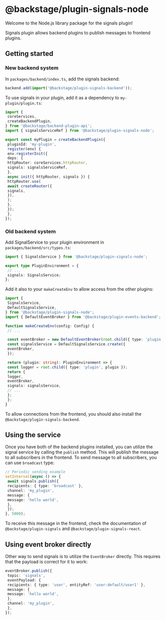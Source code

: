 # @backstage/plugin-signals-node

Welcome to the Node.js library package for the signals plugin!

Signals plugin allows backend plugins to publish messages to frontend plugins.

## Getting started

### New backend system

In `packages/backend/index.ts`, add the signals backend:

```ts
backend.add(import('@backstage/plugin-signals-backend'));
```

To use signals in your plugin, add it as a dependency to `my-plugin/plugin.ts`:

```ts
import {
 coreServices,
 createBackendPlugin,
} from '@backstage/backend-plugin-api';
import { signalsServiceRef } from '@backstage/plugin-signals-node';

export const myPlugin = createBackendPlugin({
 pluginId: 'my-plugin',
 register(env) {
 env.registerInit({
 deps: {
 httpRouter: coreServices.httpRouter,
 signals: signalsServiceRef,
 },
 async init({ httpRouter, signals }) {
 httpRouter.use(
 await createRouter({
 signals,
 }),
 );
 },
 });
 },
});
```

### Old backend system

Add SignalService to your plugin environment in `packages/backend/src/types.ts`:

```ts
import { SignalsService } from '@backstage/plugin-signals-node';

export type PluginEnvironment = {
 // ...
 signals: SignalsService;
};
```

Add it also to your `makeCreateEnv` to allow access from the other plugins:

```ts
import {
 SignalsService,
 DefaultSignalsService,
} from '@backstage/plugin-signals-node';
import { DefaultEventBroker } from '@backstage/plugin-events-backend';

function makeCreateEnv(config: Config) {
 // ...

 const eventBroker = new DefaultEventBroker(root.child({ type: 'plugin' }));
 const signalsService = DefaultSignalsService.create({
 eventBroker,
 });

 return (plugin: string): PluginEnvironment => {
 const logger = root.child({ type: 'plugin', plugin });
 return {
 logger,
 eventBroker,
 signals: signalsService,
 // ...
 };
 };
}
```

To allow connections from the frontend, you should also install the `@backstage/plugin-signals-backend`.

## Using the service

Once you have both of the backend plugins installed, you can utilize the signal service by calling the
`publish` method. This will publish the message to all subscribers in the frontend. To send message to
all subscribers, you can use `broadcast` type:

```ts
// Periodic sending example
setInterval(async () => {
 await signals.publish({
 recipients: { type: 'broadcast' },
 channel: 'my_plugin',
 message: {
 message: 'hello world',
 },
 });
}, 5000);
```

To receive this message in the frontend, check the documentation of `@backstage/plugin-signals` and
`@backstage/plugin-signals-react`.

## Using event broker directly

Other way to send signals is to utilize the `EventBroker` directly. This requires that the payload is correct for it
to work:

```ts
eventBroker.publish({
 topic: 'signals',
 eventPayload: {
 recipients: { type: 'user', entityRef: 'user:default/user1' },
 message: {
 message: 'hello world',
 },
 channel: 'my_plugin',
 },
});
```
